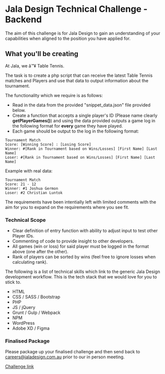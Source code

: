# Jala Design Technical Challenge - Backend

The aim of this challenge is for Jala Design to gain an understanding of your capabilities when aligned to the position you have applied for.

## What you'll be creating

At Jala, we â™¥ Table Tennis.

The task is to create a php script that can receive the latest Table Tennis matches and Players and use that data to output information about the tournament.

The functionality which we require is as follows:

- Read in the data from the provided "snippet_data.json" file provided below.
- Create a function that accepts a single player's ID (Please name clearly **getPlayerGames()**) and using the data provided outputs a game log in the following format for **every** game they have played.
- Each game should be output to the log in the following format:
```
Tournament Match  
Score: [Winning Score] : [Losing Score]  
Winner: #[Rank in Tournament based on Wins/Losses] [First Name] [Last Name]  
Loser: #[Rank in Tournament based on Wins/Losses] [First Name] [Last Name]
```

Example with real data:
```
Tournament Match  
Score: 21 - 12  
Winner: #1 Joshua Germon  
Loser: #2 Christian Luntok
```

The requirements have been intentially left with limited comments with the aim for you to expand on the requirements where you see fit.

### Technical Scope

- Clear definition of entry function with ability to adjust input to test other Player IDs.
- Commenting of code to provide insight to other developers.
- All games (win or loss) for said player must be logged in the format above (one after the other).
- Rank of players can be sorted by wins (feel free to ignore losses when calculating rank).

The following is a list of technical skills which link to the generic Jala Design development workflow. This is the tech stack that we would love for you to stick to.

- HTML
- CSS / SASS / Bootstrap
- PHP
- JS / jQuery
- Grunt / Gulp / Webpack
- NPM
- WordPress
- Adobe XD / Figma

### Finalised Package

Please package up your finalised challenge and then send back to [careers@jaladesign.com.au](mailto:careers@jaladesign.com.au) prior to our in person meeting.

[Challenge link](https://bitbucket.org/jala-design/workspace/snippets/EdRjkK/technical-challenge-backend)
